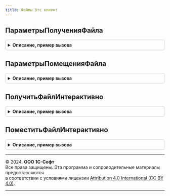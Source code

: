 ```yaml
---
title: Файлы бтс клиент
---
```



## ПараметрыПолученияФайла
<details style="margin: 1em 0; padding: 0.5em; border: 1px solid #ccc; border-radius: 6px;">

<summary style="font-weight: bold; cursor: pointer;">Описание, пример вызова</summary>

```bsl

// Инициализирует структуру параметров для получения файла с сервера на клиент.
// Для использования в ФайлыБТСКлиент.ПолучитьФайлИнтерактивно.
//
// Возвращаемое значение:
//  Структура - Параметры получения файла:
//    * ИмяФайлаИлиАдрес - Строка - Адрес во временном хранилище, либо имя файла на сервере (без пути) для
//        получения клиентом. Если указан адрес во временном хранилище, то при попытке получения файлов
//        более 4Гб будет вызвано исключение.
//    * ПутьФайлаWindows - Строка - Путь к файлу при работе сеанса на Windows сервере. Значение игнорируется,
//        если в параметре ИмяФайлаИлиАдрес указан адрес во временном хранилище или указано имя зарегистрированного
//        файла временного хранилища.
//    * ПутьФайлаLinux - Строка - Путь к файлу при работе сеанса на Linux сервере. Значение игнорируется,
//        если в параметре ИмяФайлаИлиАдрес указан адрес во временном хранилище или указано имя зарегистрированного
//        файла временного хранилища.
//    * ОписаниеОповещенияОЗавершении - ОписаниеОповещения, Неопределено - Содержит описание процедуры, которая
//        будет вызвана после получения файла. Если указано Неопределено, никакой обработчик запускаться
//        не будет. Вызываемая процедура должна иметь параметры:
//           Результат - Структура, Неопределено - при отказе от получения файла, либо структура со свойствами:
//             ИмяФайлаИлиАдрес - Строка - Адрес во временном хранилище, либо имя файла на сервере (без пути)
//             ИмяФайлаНаКлиенте - Строка - полное имя клиентского файла, полученного клиентом
//           ДополнительныеПараметры - Произвольный - значение, которое было указано при создании
//            объекта ОписаниеОповещения.
//    * БлокируемаяФорма - ФормаКлиентскогоПриложения, Неопределено - Владелец формы получения файла для блокировки.
//        Если указано Неопределено, на время загрузки будет заблокирован весь интерфейс.
//    * ЗаголовокДиалогаСохранения - Строка, Неопределено - заголовок диалога выбора и формы загрузки файла.
//        Если указано Неопределено, заголовки будут сформированы автоматически.
//    * ЗаголовокОперацииПолучения - Строка, Неопределено - заголовок формы, отображающей длительную операцию.
//    * ФильтрДиалогаСохранения - Строка, Неопределено - фильтр диалога выбора файла для сохранения.
//        Если указано Неопределено, в диалоге можно будет выбрать любой файл.
//    * ИмяФайлаДиалогаСохранения - Строка - Имя клиентского файла, которое будет предложено в диалоге
//        выбора файла для сохранения.
//    * ПоказатьВопросОткрытьСохранить - Булево - признак того, что при получении файла необходимо
//        дополнительно задать вопрос, и при положительном ответе сразу открыть файл. Если указано Ложь,
//        вопрос задаваться не будет. Если в параметре ИмяФайлаИлиАдрес указан адрес во временном хранилище,
//        то значение параметра игнорируется, а поведение регулируется платформой.
Функция ПараметрыПолученияФайла() Экспорт
```

Пример вызова
```bsl
Результат = ФайлыБТСКлиент.ПараметрыПолученияФайла() 
```
</details>

## ПараметрыПомещенияФайла
<details style="margin: 1em 0; padding: 0.5em; border: 1px solid #ccc; border-radius: 6px;">

<summary style="font-weight: bold; cursor: pointer;">Описание, пример вызова</summary>

```bsl

// Инициализирует структуру параметров для помещения файла из файловой системы клиента на сервер.
// Для использования в ФайлыБТСКлиент.ПоместитьФайлИнтерактивно.
//
// Возвращаемое значение:
//  Структура - со свойствами:
//    * ИмяФайлаИлиАдрес - Строка - Адрес во временном хранилище, либо имя файла на сервере (без пути)
//        для помещения. Если указан адрес во временном хранилище, то при попытке помещения файлов более 4Гб
//        будет вызвано исключение, а для помещения файла более 100Мб потребуется расширение для работы с файлами.
//        Если указан путь к файлу на сервере, то результат будет записан в файл, а для успешной работы в веб
//        так же потребуется установка расширения для работы с файлами.
//    * ПутьФайлаWindows - Строка - Путь к файлу при работе сеанса на Windows сервере. Значение игнорируется,
//        если в параметре ИмяФайлаИлиАдрес указан адрес во временном хранилище или указано имя зарегистрированного
//        файла временного хранилища.
//    * ПутьФайлаLinux - Строка - Путь к файлу при работе сеанса на Linux сервере. Значение игнорируется,
//        если в параметре ИмяФайлаИлиАдрес указан адрес во временном хранилище или указано имя зарегистрированного
//        файла временного хранилища.
//    * ОписаниеОповещенияОЗавершении - ОписаниеОповещения, Неопределено - Содержит описание процедуры, которая
//        будет вызвана после помещения файла. Если указано Неопределено, никакой обработчик запускаться не будет
//        Вызываемая процедура должна иметь параметры:
//           Результат - Структура, Неопределено - Неопределено при отказе, либо структура со свойствами:
//             ИмяФайлаИлиАдрес - Строка - Адрес во временном хранилище, либо имя файла на сервере (без пути)
//             ИмяФайлаНаКлиенте - Строка - полное имя клиентского файла, помещенного на сервер
//          ДополнительныеПараметры - Произвольный - значение, которое было указано при создании объекта
//            ОписаниеОповещения.
//    * БлокируемаяФорма - ФормаКлиентскогоПриложения, Неопределено - Владелец формы загрузки файла для блокировки.
//        Если указано Неопределено, на время загрузки будет заблокирован весь интерфейс.
//    * ЗаголовокДиалогаВыбора - Строка, Неопределено - заголовок диалога выбора файла.
//    * ЗаголовокОперацииПомещения - Строка, Неопределено - заголовок формы, отображающей длительную операцию загрузки.
//    * ФильтрДиалогаВыбора - Строка, Неопределено - фильтр диалога выбора файла. Если указано Неопределено, в диалоге
//        можно будет выбрать любой файл.
//    * ИмяФайлаДиалогаВыбора - Строка - Имя клиентского файла, которое будет предложено в диалоге выбора файла
//    * МаксимальныйРазмер - Число, Неопределено - максимальный размер клиентского файла, доступного к помещению
//      на сервер. Если указано Неопределено, размер клиентсколго файла контролироваться не будет.
Функция ПараметрыПомещенияФайла() Экспорт
```

Пример вызова
```bsl
Результат = ФайлыБТСКлиент.ПараметрыПомещенияФайла() 
```
</details>

## ПолучитьФайлИнтерактивно
<details style="margin: 1em 0; padding: 0.5em; border: 1px solid #ccc; border-radius: 6px;">

<summary style="font-weight: bold; cursor: pointer;">Описание, пример вызова</summary>

```bsl

// Получает размещенный во временном хранилище или на диске сервера файл, и сохраняет его на клиенте
// в локальной файловой системе пользователя.
//
// Параметры:
//   ПараметрыПолученияФайла - см. ПараметрыПолученияФайла
Процедура ПолучитьФайлИнтерактивно(ПараметрыПолученияФайла) Экспорт
```

Пример вызова
```bsl
ФайлыБТСКлиент.ПолучитьФайлИнтерактивно(ПараметрыПолученияФайла) 
```
</details>

## ПоместитьФайлИнтерактивно
<details style="margin: 1em 0; padding: 0.5em; border: 1px solid #ccc; border-radius: 6px;">

<summary style="font-weight: bold; cursor: pointer;">Описание, пример вызова</summary>

```bsl

// Помещает выбранный на клиенте файл из локальной файловой системы пользователя во временное хранилище
// или в файл на диске сервера.
//
// Параметры:
//   ПараметрыПомещенияФайла - см. ПараметрыПомещенияФайла
Процедура ПоместитьФайлИнтерактивно(ПараметрыПомещенияФайла) Экспорт
```

Пример вызова
```bsl
ФайлыБТСКлиент.ПоместитьФайлИнтерактивно(ПараметрыПомещенияФайла) 
```
</details>

---

© 2024, **ООО 1С-Софт**  
Все права защищены. Эта программа и сопроводительные материалы предоставляются  
в соответствии с условиями лицензии [Attribution 4.0 International (CC BY 4.0)](https://creativecommons.org/licenses/by/4.0/legalcode).

---
